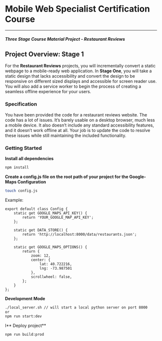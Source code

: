 # Mobile Web Specialist Certification Course
---
#### _Three Stage Course Material Project - Restaurant Reviews_

## Project Overview: Stage 1

For the **Restaurant Reviews** projects, you will incrementally convert a static webpage to a mobile-ready web application. In **Stage One**, you will take a static design that lacks accessibility and convert the design to be responsive on different sized displays and accessible for screen reader use. You will also add a service worker to begin the process of creating a seamless offline experience for your users.

### Specification

You have been provided the code for a restaurant reviews website. The code has a lot of issues. It’s barely usable on a desktop browser, much less a mobile device. It also doesn’t include any standard accessibility features, and it doesn’t work offline at all. Your job is to update the code to resolve these issues while still maintaining the included functionality. 

### Getting Started

**Install all dependencies**
```bash
npm install
```

**Create a config.js file on the root path of your project for the Google-Maps Configuration**
```bash
touch config.js
```
Example:
```
export default class Config {
    static get GOOGLE_MAPS_API_KEY() {
        return 'YOUR_GOOGLE_MAP_API_KEY';
    };

    static get DATA_STORE() {
        return 'http://localhost:8000/data/restaurants.json';
    };

    static get GOOGLE_MAPS_OPTIONS() {
        return {
            zoom: 12,
            center: {
                lat: 40.722216,
                lng: -73.987501
            },
            scrollwheel: false,
        };
    }
};
```
**Development Mode**
```bash
./local_server.sh // will start a local python server on port 8000
or
npm run start:dev
```

I** Deploy project**
```bash
npm run build:prod
```
